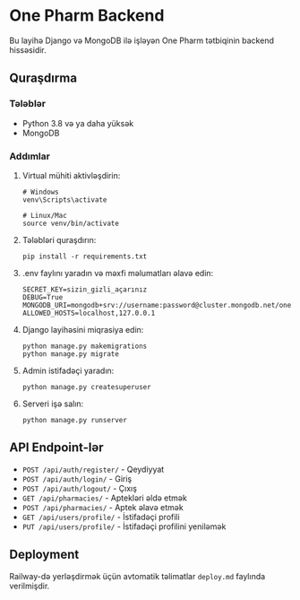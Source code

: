 # One Pharm Backend

Bu layihə Django və MongoDB ilə işləyən One Pharm tətbiqinin backend hissəsidir.

## Quraşdırma

### Tələblər
- Python 3.8 və ya daha yüksək
- MongoDB

### Addımlar

1. Virtual mühiti aktivləşdirin:
   ```
   # Windows
   venv\Scripts\activate
   
   # Linux/Mac
   source venv/bin/activate
   ```

2. Tələbləri quraşdırın:
   ```
   pip install -r requirements.txt
   ```

3. .env faylını yaradın və məxfi məlumatları əlavə edin:
   ```
   SECRET_KEY=sizin_gizli_açarınız
   DEBUG=True
   MONGODB_URI=mongodb+srv://username:password@cluster.mongodb.net/onepharm
   ALLOWED_HOSTS=localhost,127.0.0.1
   ```

4. Django layihəsini miqrasiya edin:
   ```
   python manage.py makemigrations
   python manage.py migrate
   ```

5. Admin istifadəçi yaradın:
   ```
   python manage.py createsuperuser
   ```

6. Serveri işə salın:
   ```
   python manage.py runserver
   ```

## API Endpoint-lər

- `POST /api/auth/register/` - Qeydiyyat
- `POST /api/auth/login/` - Giriş
- `POST /api/auth/logout/` - Çıxış
- `GET /api/pharmacies/` - Aptekləri əldə etmək
- `POST /api/pharmacies/` - Aptek əlavə etmək
- `GET /api/users/profile/` - İstifadəçi profili
- `PUT /api/users/profile/` - İstifadəçi profilini yeniləmək

## Deployment

Railway-də yerləşdirmək üçün avtomatik təlimatlar `deploy.md` faylında verilmişdir. 